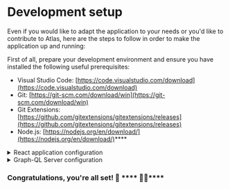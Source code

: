 # Development setup

Even if you would like to adapt the application to your needs or you'd like to contribute to Atlas, here are the steps to follow in order to make the application up and running:

First of all, prepare your development environment and ensure you have installed the following useful prerequisites:

* Visual Studio Code: [https://code.visualstudio.com/download](https://code.visualstudio.com/download)
* Git: [https://git-scm.com/download/win](https://git-scm.com/download/win)
* Git Extensions: [https://github.com/gitextensions/gitextensions/releases](https://github.com/gitextensions/gitextensions/releases)
* Node.js: [https://nodejs.org/en/download/](https://nodejs.org/en/download/)****

<details>

<summary>React application configuration  </summary>

**Step 1:**  Go to .env configuration file from react-ui folder and set the following variables with your own values:

* REACT\_APP\_IDENTITY\_CLIENT\_ID_:_ This should be the public identifier of Atlas
* REACT\_APP\_IDENTITY\_SCOPE: The list of scopes requested that will be present in the JWT token
* REACT\_APP\_IDENTITY\_AUTHORITY: The url to your Identity Server
* REACT\_APP\_GQL: By default, the GQL Server runs on port 5000, but if that port will be changed, the new value must be configured here so the front-end application can communicate with the server side
* REACT\_APP\_USE\_NBB\_MESSAGE: If you use the [.Net Building Blocks](https://github.com/osstotalsoft/nbb) for your messaging communication, which comes with its specific message structure, you would have to set this value to `true`, otherwise it will be `false.`

**Step 2:** Run the following commands to start the project

```powershell
yarn install
yarn start
```

**Step 3**: Check the application at: [http://localhost:3000](http://localhost:3000/)

</details>

<details>

<summary>Graph-QL Server configuration</summary>

**Step 1:** Go to .env configuration file from gql-bff folder and set the following variables with your own values:

* REACT\_APP\_IDENTITY\_AUTHORITY: The url to your Identity Server
* IDENTITY\_OPENID\_CONFIGURATION ???
* ELASTIC\_SEARCH\_HOST
* API\_URL
* BASE\_API\_URL
* IS\_MULTITENANT

**Step 2**: Set up the Elastic connection by running the following commands in a PowerShell terminal/command prompt:

```powershell
$env:KUBECONFIG=[insert path to the kubeconfig file for QA]
kubectl port-forward svc/elasticsearch-master [portNumber]:9200 -n elastic
```

**Step 3:** Run the following commands to start the project

```powershell
yarn install
yarn start
```

**Step 4:** Check the Elastic is running at: [http://localhost:9000](http://localhost:9000)

**Step 5:** Check the GQL server is running at: [http://localhost:5000/graphql](http://localhost:5000/graphql)

</details>

### **Congratulations, you're all set!**     :tada: **** :tada::tada:****
